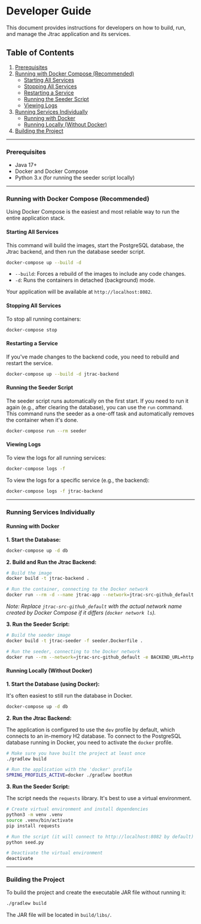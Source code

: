 # Developer Guide

This document provides instructions for developers on how to build, run, and manage the Jtrac application and its services.

## Table of Contents

1.  [Prerequisites](#prerequisites)
2.  [Running with Docker Compose (Recommended)](#running-with-docker-compose-recommended)
    *   [Starting All Services](#starting-all-services)
    *   [Stopping All Services](#stopping-all-services)
    *   [Restarting a Service](#restarting-a-service)
    *   [Running the Seeder Script](#running-the-seeder-script)
    *   [Viewing Logs](#viewing-logs)
3.  [Running Services Individually](#running-services-individually)
    *   [Running with Docker](#running-with-docker)
    *   [Running Locally (Without Docker)](#running-locally-without-docker)
4.  [Building the Project](#building-the-project)

---

### Prerequisites

-   Java 17+
-   Docker and Docker Compose
-   Python 3.x (for running the seeder script locally)

---

### Running with Docker Compose (Recommended)

Using Docker Compose is the easiest and most reliable way to run the entire application stack.

#### Starting All Services

This command will build the images, start the PostgreSQL database, the Jtrac backend, and then run the database seeder script.

```bash
docker-compose up --build -d
```

-   `--build`: Forces a rebuild of the images to include any code changes.
-   `-d`: Runs the containers in detached (background) mode.

Your application will be available at `http://localhost:8082`.

#### Stopping All Services

To stop all running containers:

```bash
docker-compose stop
```

#### Restarting a Service

If you've made changes to the backend code, you need to rebuild and restart the service.

```bash
docker-compose up --build -d jtrac-backend
```

#### Running the Seeder Script

The seeder script runs automatically on the first start. If you need to run it again (e.g., after clearing the database), you can use the `run` command. This command runs the seeder as a one-off task and automatically removes the container when it's done.

```bash
docker-compose run --rm seeder
```

#### Viewing Logs

To view the logs for all running services:

```bash
docker-compose logs -f
```

To view the logs for a specific service (e.g., the backend):

```bash
docker-compose logs -f jtrac-backend
```

---

### Running Services Individually

#### Running with Docker

**1. Start the Database:**

```bash
docker-compose up -d db
```

**2. Build and Run the Jtrac Backend:**

```bash
# Build the image
docker build -t jtrac-backend .

# Run the container, connecting to the Docker network
docker run --rm -d --name jtrac-app --network=jtrac-src-github_default -p 8082:8082 -e SPRING_PROFILES_ACTIVE=docker jtrac-backend
```
*Note: Replace `jtrac-src-github_default` with the actual network name created by Docker Compose if it differs (`docker network ls`).*

**3. Run the Seeder Script:**

```bash
# Build the seeder image
docker build -t jtrac-seeder -f seeder.Dockerfile .

# Run the seeder, connecting to the Docker network
docker run --rm --network=jtrac-src-github_default -e BACKEND_URL=http://jtrac-app:8082 jtrac-seeder
```

#### Running Locally (Without Docker)

**1. Start the Database (using Docker):**

It's often easiest to still run the database in Docker.

```bash
docker-compose up -d db
```

**2. Run the Jtrac Backend:**

The application is configured to use the `dev` profile by default, which connects to an in-memory H2 database. To connect to the PostgreSQL database running in Docker, you need to activate the `docker` profile.

```bash
# Make sure you have built the project at least once
./gradlew build

# Run the application with the 'docker' profile
SPRING_PROFILES_ACTIVE=docker ./gradlew bootRun
```

**3. Run the Seeder Script:**

The script needs the `requests` library. It's best to use a virtual environment.

```bash
# Create virtual environment and install dependencies
python3 -m venv .venv
source .venv/bin/activate
pip install requests

# Run the script (it will connect to http://localhost:8082 by default)
python seed.py

# Deactivate the virtual environment
deactivate
```

---

### Building the Project

To build the project and create the executable JAR file without running it:

```bash
./gradlew build
```

The JAR file will be located in `build/libs/`.
